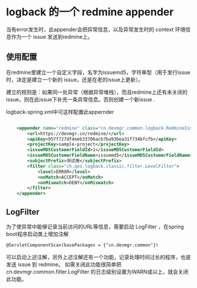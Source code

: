 # logback 的一个 redmine appender 

当有error发生时，此appender会把异常信息，以及异常发生时的 context 环境信息作为一个 issue 发送到redmine上。


## 使用配置

在redmine里建立一个自定义字段，名字为issuemd5，字符串型（用于发行issue时，决定是建立一个新的 issue，还是在老的issue上更新）。

建立的规则是：如果同一处异常（根据异常堆栈），而且redmine上还有未关闭的issue，则在此issue下补充一条异常信息。否则创建一个新issue .


logback-spring.xml中可这样配置此appernder

```xml

    <appender name="redmine" class="cn.devmgr.common.logback.RedmineIssueAppender">
        <url>https://devmgr.cn/redmine/</url>
        <apiKey>957f727df4eeb33706acb7ba93bea31f734bfcfb</apiKey>
        <projectKey>sample-project</projectKey>
        <issueMD5CustomerFieldId>1</issueMD5CustomerFieldId>
        <issueMD5CustomerFieldName>issuemd5</issueMD5CustomerFieldName>
        <subjectPrefix>测试用</subjectPrefix>
        <filter class="ch.qos.logback.classic.filter.LevelFilter">
            <level>ERROR</level>
            <onMatch>ACCEPT</onMatch>
            <onMismatch>DENY</onMismatch>
        </filter>
    </appender>

```


## LogFilter

为了使异常中能够记录当前访问的URL等信息，需要启动 LogFilter ，在spring boot程序启动类上增加注解

```xml
@ServletComponentScan(basePackages = {"cn.devmgr.common"})
```

可以启动上述注解，另外上述注解还有一个功能，记录处理时间过长的程序，也是发送 issue 到 redmine。
如需关闭此功能很简单把 cn.devmgr.common.filter.LogFilter 的日志级别设置为WARN或以上，就会关闭此功能。

